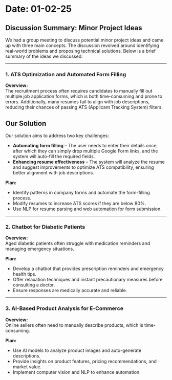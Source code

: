 # Date: 01-02-25  

## Discussion Summary: Minor Project Ideas  

We had a group meeting to discuss potential minor project ideas and came up with three main concepts. The discussion revolved around identifying real-world problems and proposing technical solutions. Below is a brief summary of the ideas we discussed:  

---

### 1. ATS Optimization and Automated Form Filling  

**Overview:**  
The recruitment process often requires candidates to manually fill out multiple job application forms, which is both time-consuming and prone to errors. Additionally, many resumes fail to align with job descriptions, reducing their chances of passing ATS (Applicant Tracking System) filters.  

## Our Solution  
Our solution aims to address two key challenges:  

- **Automating form filling** – The user needs to enter their details once, after which they can simply drop multiple Google Form links, and the system will auto-fill the required fields.  
- **Enhancing resume effectiveness** – The system will analyze the resume and suggest improvements to optimize ATS compatibility, ensuring better alignment with job descriptions.  

**Plan:**  
- Identify patterns in company forms and automate the form-filling process.  
- Modify resumes to increase ATS scores if they are below 80%.  
- Use NLP for resume parsing and web automation for form submission.  

---

### 2. Chatbot for Diabetic Patients  

**Overview:**  
Aged diabetic patients often struggle with medication reminders and managing emergency situations.  

**Plan:**  
- Develop a chatbot that provides prescription reminders and emergency health tips.  
- Offer relaxation techniques and instant precautionary measures before consulting a doctor.  
- Ensure responses are medically accurate and reliable.  

---

### 3. AI-Based Product Analysis for E-Commerce  

**Overview:**  
Online sellers often need to manually describe products, which is time-consuming.  

**Plan:**  
- Use AI models to analyze product images and auto-generate descriptions.  
- Provide insights on product features, pricing recommendations, and market value.  
- Implement computer vision and NLP to enhance automation.  

